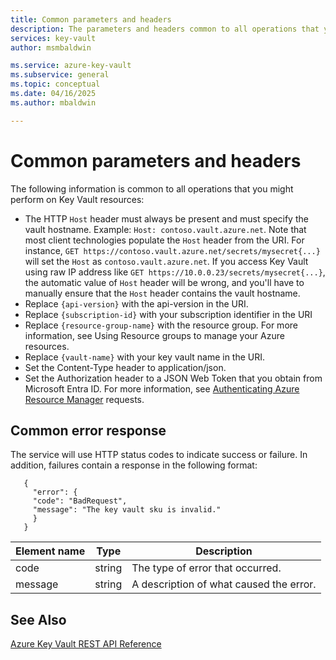 ```yaml
---
title: Common parameters and headers 
description: The parameters and headers common to all operations that you might perform on Key Vault resources.
services: key-vault
author: msmbaldwin

ms.service: azure-key-vault
ms.subservice: general
ms.topic: conceptual
ms.date: 04/16/2025
ms.author: mbaldwin

---
```


# Common parameters and headers

The following information is common to all operations that you might perform on Key Vault resources:

- The HTTP `Host` header must always be present and must specify the vault hostname. Example: `Host: contoso.vault.azure.net`. Note that most client technologies populate the `Host` header from the URI. For instance, `GET https://contoso.vault.azure.net/secrets/mysecret{...}` will set the `Host` as `contoso.vault.azure.net`. If you access Key Vault using raw IP address like `GET https://10.0.0.23/secrets/mysecret{...}`, the automatic value of `Host` header will be wrong, and you'll have to manually ensure that the `Host` header contains the vault hostname.
- Replace `{api-version}` with the api-version in the URI.
- Replace `{subscription-id}` with your subscription identifier in the URI
- Replace `{resource-group-name}` with the resource group. For more information, see Using Resource groups to manage your Azure resources.
- Replace `{vault-name}` with your key vault name in the URI.
- Set the Content-Type header to application/json.
- Set the Authorization header to a JSON Web Token that you obtain from Microsoft Entra ID. For more information, see [Authenticating Azure Resource Manager](authentication-requests-and-responses.md) requests.

## Common error response
The service will use HTTP status codes to indicate success or failure. In addition, failures contain a response in the following format:

```
   {  
     "error": {  
     "code": "BadRequest",  
     "message": "The key vault sku is invalid."  
     }  
   }  
```

|Element name | Type | Description |
|---|---|---|
| code | string | The type of error that occurred.|
| message | string | A description of what caused the error. |



## See Also
 [Azure Key Vault REST API Reference](/rest/api/keyvault/)
